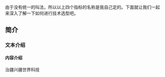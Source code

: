 <!--
 * @Author: your name
 * @Date: 2021-02-01 15:07:20
 * @LastEditTime: 2021-02-01 15:10:05
 * @LastEditors: Please set LastEditors
 * @Description: In User Settings Edit
 * @FilePath: \mini-componentsd:\git-project\front-end-article\docs\02.md
-->

由于没有统一的叫法，所以以上四个指标的名称是我自己定的。下面就让我们一起来深入了解一下如何进行技术选型吧。

## 简介

### 文本介绍

#### 内容介绍

治疆兴疆世界科技

